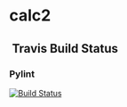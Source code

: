 # calc2

##   Travis Build Status 

### Pylint

[![Build Status](https://app.travis-ci.com/sivaninimmana009/calc2.svg?branch=main)](https://app.travis-ci.com/sivaninimmana009/calc2)
